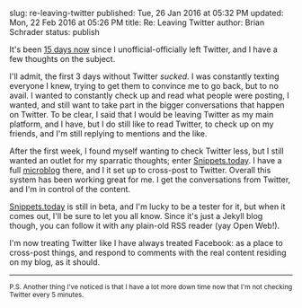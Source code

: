 slug: re-leaving-twitter
published: Tue, 26 Jan 2016 at 05:32 PM
updated: Mon, 22 Feb 2016 at 05:26 PM
title: Re: Leaving Twitter 
author: Brian Schrader
status: publish

It's been [15 days now][tw] since I unofficial-officially left Twitter, and I have a few thoughts on the subject.

I'll admit, the first 3 days without Twitter _sucked_. I was constantly texting everyone I knew, trying to get them to convince me to go back, but to no avail. I wanted to constantly check up and read what people were posting, I wanted, and still want to take part in the bigger conversations that happen on Twitter. To be clear, I said that I would be leaving Twitter as my main platform, and I have, but I do still like to read Twitter, to check up on my friends, and I'm still replying to mentions and the like.

After the first week, I found myself wanting to check Twitter less, but I still wanted an outlet for my sparratic thoughts; enter [Snippets.today][sn]. I have a full [microblog][mi] there, and I it set up to cross-post to Twitter. Overall this system has been working great for me. I get the conversations from Twitter, and I'm in control of the content. 

[Snippets.today][sn] is still in beta, and I'm lucky to be a tester for it, but when it comes out, I'll be sure to let you all know. Since it's just a Jekyll blog though, you can follow it with any plain-old RSS reader (yay Open Web!).

I'm now treating Twitter like I have always treated Facebook: as a place to cross-post things, and respond to comments with the real content residing on my blog, as it should. 

[tw]: http://brianschrader.com/archive/breaking-up-is-hard-to-do/
[sn]: http://snippets.today
[mi]: http://sonicrocketman.snippets.xyz

-------

<small>P.S. Another thing I've noticed is that I have a lot more down time now that I'm not checking Twitter every 5 minutes.</small>
